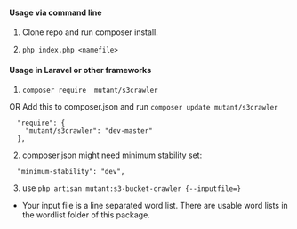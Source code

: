 #### Usage via command line

1. Clone repo and run composer install.

2. `php index.php <namefile>`

#### Usage in Laravel or other frameworks

1. ` composer require  mutant/s3crawler `

 OR Add this to composer.json and run `composer update mutant/s3crawler`
 
```
  "require": {
    "mutant/s3crawler": "dev-master"
  },
```


2. composer.json might need minimum stability set: 
```
  "minimum-stability": "dev",
```


3. use `php artisan mutant:s3-bucket-crawler {--inputfile=}` 
 * Your input file is a line separated word list. There are usable word lists in the wordlist folder of this package.
